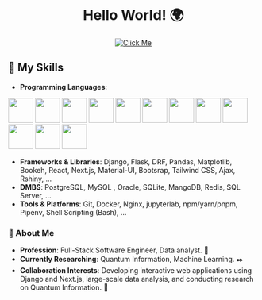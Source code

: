 <div align="center">
  <h1>Hello World! 🌍</h1>
</div> 

<div align="center">  
   <a href="https://justmrnone.github.io/NeverEndingPong">
      <img src="https://justmrnone.github.io/NeverEndingPong/animation.gif" title="Click Me">
   </a>
</div>


## 🦾 My Skills

- **Programming Languages**: <br>
<div>
<img src="https://justmrnone.github.io/NeverEndingPong/logos/Python.png" height=50>
<img src="https://justmrnone.github.io/NeverEndingPong/logos/JS.png" height=50>
<img src="https://justmrnone.github.io/NeverEndingPong/logos/TS.png" height=50>
<img src="https://justmrnone.github.io/NeverEndingPong/logos/Rust.png" height=50>
<img src="https://justmrnone.github.io/NeverEndingPong/logos/C.png" height=50>
<img src="https://justmrnone.github.io/NeverEndingPong/logos/C++.png" height=50>
<img src="https://justmrnone.github.io/NeverEndingPong/logos/R.png" height=50>
<img src="https://justmrnone.github.io/NeverEndingPong/logos/SQL.png" height=50>
<img src="https://justmrnone.github.io/NeverEndingPong/logos/HTML.png" height=50>
<img src="https://justmrnone.github.io/NeverEndingPong/logos/CSS.png" height=50>
<img src="https://justmrnone.github.io/NeverEndingPong/logos/LESS.png" height=50>
<img src="https://justmrnone.github.io/NeverEndingPong/logos/Sass.png" height=50>
</div>


- **Frameworks & Libraries**: Django, Flask, DRF, Pandas, Matplotlib, Bookeh, React, Next.js, Material-UI, Bootsrap, Tailwind CSS, Ajax, Rshiny, ...
- **DMBS**: PostgreSQL, MySQL , Oracle, SQLite, MangoDB, Redis, SQL Server, ...
- **Tools & Platforms**: Git, Docker, Nginx, jupyterlab, npm/yarn/pnpm, Pipenv, Shell Scripting (Bash), ...

### 🤘 About Me

- **Profession**: Full-Stack Software Engineer, Data analyst. 🔧
- **Currently Researching**: Quantum Information, Machine Learning. ✒️
- **Collaboration Interests**: Developing interactive web applications using Django and Next.js, large-scale data analysis, and conducting research on Quantum Information. 🤝


<!--
Poetry, Jenkins, GitHub Actions, GitLab CI, Kubernetes, AWS.
## 📜 Certifications 

### HarvardX Certifications 

[Kamyar Bashar's HarvardX Certificates.pdf](https://github.com/user-attachments/files/16071887/Kamyar.Bashar.s.HarvardX.Certificates.pdf)

### Other Certifications 

[Kamyar Bashar's Other Certifications.pdf](https://github.com/user-attachments/files/16071910/Kamyar.Bashar.s.Other.Certifications.pdf)
-->


